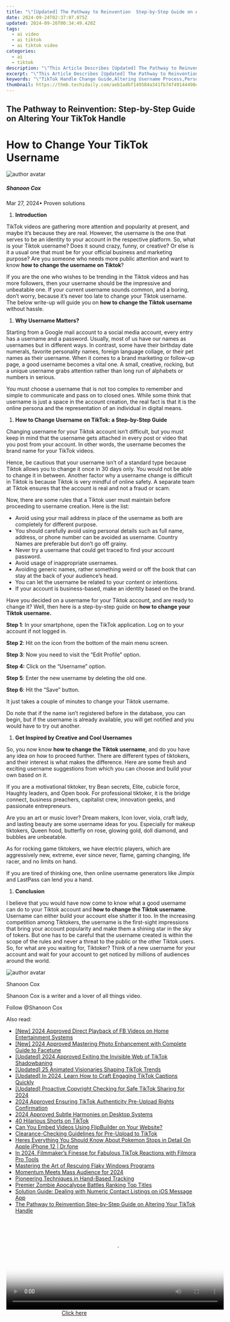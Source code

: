 ```yaml
---
title: "\"[Updated] The Pathway to Reinvention  Step-by-Step Guide on Altering Your TikTok Handle for 2024\""
date: 2024-09-24T02:37:07.075Z
updated: 2024-09-26T00:34:49.420Z
tags:
  - ai video
  - ai tiktok
  - ai tiktok video
categories:
  - ai
  - tiktok
description: "\"This Article Describes [Updated] The Pathway to Reinvention: Step-by-Step Guide on Altering Your TikTok Handle for 2024\""
excerpt: "\"This Article Describes [Updated] The Pathway to Reinvention: Step-by-Step Guide on Altering Your TikTok Handle for 2024\""
keywords: "\"TikTok Handle Change Guide,Altering Username Process,Personal Brand Transformation,Reinvention on Social Media,TikTok Handle Redesign,Rebrand Your Online Presence,Step-by-Step Handle Update\""
thumbnail: https://thmb.techidaily.com/aeb1adbf149584a341fb74f49144490d740789721f41a9cf0edd89a122f69cd4.jpg
---
```


## The Pathway to Reinvention: Step-by-Step Guide on Altering Your TikTok Handle

# How to Change Your TikTok Username

![author avatar](https://images.wondershare.com/filmora/article-images/shannon-cox.jpg)

##### Shanoon Cox

 Mar 27, 2024• Proven solutions

1. **Introduction**

TikTok videos are gathering more attention and popularity at present, and maybe it’s because they are real. However, the username is the one that serves to be an identity to your account in the respective platform. So, what is your Tiktok username? Does it sound crazy, funny, or creative? Or else is it a usual one that must be for your official business and marketing purpose? Are you someone who needs more public attention and want to know **how to change the username on Tiktok**?

If you are the one who wishes to be trending in the Tiktok videos and has more followers, then your username should be the impressive and unbeatable one. If your current username sounds common, and a boring, don’t worry, because it’s never too late to change your Tiktok username. The below write-up will guide you on **how to change the Tiktok username** without hassle.

1. **Why Username Matters?**

Starting from a Google mail account to a social media account, every entry has a username and a password. Usually, most of us have our names as usernames but in different ways. In contrast, some have their birthday date numerals, favorite personality names, foreign language collage, or their pet names as their username. When it comes to a brand marketing or follow-up page, a good username becomes a vital one. A small, creative, rocking, but a unique username grabs attention rather than long run of alphabets or numbers in serious.

You must choose a username that is not too complex to remember and simple to communicate and pass on to closed ones. While some think that username is just a space in the account creation, the real fact is that it is the online persona and the representation of an individual in digital means.

1. **How to Change Username on TikTok: a Step-by-Step Guide**

Changing username for your Tiktok account isn’t difficult, but you must keep in mind that the username gets attached in every post or video that you post from your account. In other words, the username becomes the brand name for your TikTok videos.

Hence, be cautious that your username isn’t of a standard type because Tiktok allows you to change it once in 30 days only. You would not be able to change it in between. Another factor why a username change is difficult in Tiktok is because Tiktok is very mindful of online safety. A separate team at Tiktok ensures that the account is real and not a fraud or scam.

Now, there are some rules that a Tiktok user must maintain before proceeding to username creation. Here is the list:

* Avoid using your mail address in place of the username as both are completely for different purpose.
* You should carefully avoid using personal details such as full name, address, or phone number can be avoided as username. Country Names are preferable but don’t go off grainy.
* Never try a username that could get traced to find your account password.
* Avoid usage of inappropriate usernames.
* Avoiding generic names, rather something weird or off the book that can stay at the back of your audience’s head.
* You can let the username be related to your content or intentions.
* If your account is business-based, make an identity based on the brand.

Have you decided on a username for your Tiktok account, and are ready to change it? Well, then here is a step-by-step guide on **how to change your Tiktok username.**

**Step 1**: In your smartphone, open the TikTok application. Log on to your account if not logged in.

**Step 2**: Hit on the icon from the bottom of the main menu screen.

 **Step 3**: Now you need to visit the “Edit Profile” option.

 **Step 4:** Click on the “Username” option.

**Step 5**: Enter the new username by deleting the old one.

**Step 6**: Hit the “Save” button.

It just takes a couple of minutes to change your Tiktok username.

Do note that if the name isn’t registered before in the database, you can begin, but if the username is already available, you will get notified and you would have to try out another.

1. **Get Inspired by Creative and Cool Usernames**

So, you now know **how to change the Tiktok username**, and do you have any idea on how to proceed further. There are different types of tiktokers, and their interest is what makes the difference. Here are some fresh and exciting username suggestions from which you can choose and build your own based on it.

If you are a motivational tiktoker, try Bean secrets, Elite, cubicle force, Haughty leaders, and Open book. For professional tiktoker, it is the bridge connect, business preachers, capitalist crew, innovation geeks, and passionate entrepreneurs.

Are you an art or music lover? Dream makers, Icon lover, viola, craft lady, and lasting beauty are some username ideas for you. Especially for makeup tiktokers, Queen hood, butterfly on rose, glowing gold, doll diamond, and bubbles are unbeatable.

As for rocking game tiktokers, we have electric players, which are aggressively new, extreme, ever since never, flame, gaming changing, life racer, and no limits on hand.

If you are tired of thinking one, then online username generators like Jimpix and LastPass can lend you a hand.

1. **Conclusion**

I believe that you would have now come to know what a good username can do to your Tiktok account and **how to change the Tiktok username**. Username can either build your account else shatter it too. In the increasing competition among Tiktokers, the username is the first-sight impressions that bring your account popularity and make them a shining star in the sky of tokers. But one has to be careful that the username created is within the scope of the rules and never a threat to the public or the other Tiktok users. So, for what are you waiting for, Tiktoker? Think of a new username for your account and wait for your account to get noticed by millions of audiences around the world.

![author avatar](https://images.wondershare.com/filmora/article-images/shannon-cox.jpg)

Shanoon Cox

Shanoon Cox is a writer and a lover of all things video.

Follow @Shanoon Cox

<ins class="adsbygoogle"
      style="display:block"
      data-ad-client="ca-pub-7571918770474297"
      data-ad-slot="8358498916"
      data-ad-format="auto"
      data-full-width-responsive="true"></ins>

<span class="atpl-alsoreadstyle">Also read:</span>
<div><ul>
<li><a href="https://facebook-video-content.techidaily.com/new-2024-approved-direct-playback-of-fb-videos-on-home-entertainment-systems/"><u>[New] 2024 Approved Direct Playback of FB Videos on Home Entertainment Systems</u></a></li>
<li><a href="https://fox-info.techidaily.com/new-2024-approved-mastering-photo-enhancement-with-complete-guide-to-facetune/"><u>[New] 2024 Approved Mastering Photo Enhancement with Complete Guide to Facetune</u></a></li>
<li><a href="https://tiktok-videos.techidaily.com/updated-2024-approved-exiting-the-invisible-web-of-tiktok-shadowbaning/"><u>[Updated] 2024 Approved Exiting the Invisible Web of TikTok Shadowbaning</u></a></li>
<li><a href="https://tiktok-videos.techidaily.com/updated-25-animated-visionaries-shaping-tiktok-trends/"><u>[Updated] 25 Animated Visionaries Shaping TikTok Trends</u></a></li>
<li><a href="https://tiktok-videos.techidaily.com/updated-in-2024-learn-how-to-craft-engaging-tiktok-captions-quickly/"><u>[Updated] In 2024, Learn How to Craft Engaging TikTok Captions Quickly</u></a></li>
<li><a href="https://tiktok-videos.techidaily.com/updated-proactive-copyright-checking-for-safe-tiktok-sharing-for-2024/"><u>[Updated] Proactive Copyright Checking for Safe TikTok Sharing for 2024</u></a></li>
<li><a href="https://tiktok-videos.techidaily.com/2024-approved-ensuring-tiktok-authenticity-pre-upload-rights-confirmation/"><u>2024 Approved Ensuring TikTok Authenticity Pre-Upload Rights Confirmation</u></a></li>
<li><a href="https://vp-tips.techidaily.com/2024-approved-subtle-harmonies-on-desktop-systems/"><u>2024 Approved Subtle Harmonies on Desktop Systems</u></a></li>
<li><a href="https://tiktok-videos.techidaily.com/40-hilarious-shorts-on-tiktok/"><u>40 Hilarious Shorts on TikTok</u></a></li>
<li><a href="https://fox-within.techidaily.com/can-you-embed-videos-using-flipbuilder-on-your-website/"><u>Can You Embed Videos Using FlipBuilder on Your Website?</u></a></li>
<li><a href="https://tiktok-videos.techidaily.com/clearance-checking-guidelines-for-pre-upload-to-tiktok/"><u>Clearance-Checking Guidelines for Pre-Upload to TikTok</u></a></li>
<li><a href="https://ios-pokemon-go.techidaily.com/heres-everything-you-should-know-about-pokemon-stops-in-detail-on-apple-iphone-12-drfone-by-drfone-virtual-ios/"><u>Heres Everything You Should Know About Pokemon Stops in Detail On Apple iPhone 12 | Dr.fone</u></a></li>
<li><a href="https://tiktok-videos.techidaily.com/in-2024-filmmakers-finesse-for-fabulous-tiktok-reactions-with-filmora-pro-tools/"><u>In 2024, Filmmaker’s Finesse for Fabulous TikTok Reactions with Filmora Pro Tools</u></a></li>
<li><a href="https://win11.techidaily.com/mastering-the-art-of-rescuing-flaky-windows-programs/"><u>Mastering the Art of Rescuing Flaky Windows Programs</u></a></li>
<li><a href="https://extra-approaches.techidaily.com/momentum-meets-mass-audience-for-2024/"><u>Momentum Meets Mass Audience for 2024</u></a></li>
<li><a href="https://extra-information.techidaily.com/pioneering-techniques-in-hand-based-tracking/"><u>Pioneering Techniques in Hand-Based Tracking</u></a></li>
<li><a href="https://remote-screen-capture.techidaily.com/premier-zombie-apocalypse-battles-ranking-top-titles/"><u>Premier Zombie Apocalypse Battles Ranking Top Titles</u></a></li>
<li><a href="https://fox-that.techidaily.com/solution-guide-dealing-with-numeric-contact-listings-on-ios-message-app/"><u>Solution Guide: Dealing with Numeric Contact Listings on iOS Message App</u></a></li>
<li><a href="https://tiktok-videos.techidaily.com/the-pathway-to-reinvention-step-by-step-guide-on-altering-your-tiktok-handle/"><u>The Pathway to Reinvention Step-by-Step Guide on Altering Your TikTok Handle</u></a></li>
</ul></div>

<!-- affiliate ads begin -->
<span id="1982508">
					<video width="576" height="240" style="cursor:pointer"
           poster="//a.impactradius-go.com/display-clicktoplayimage/1982508.png"
           onclick="if(!this.playClicked){this.play();this.setAttribute('controls',true);this.playClicked=true;}">
	   <source src="//a.impactradius-go.com/display-ad/22993-1982508">
	   <img src="//a.impactradius-go.com/display-clicktoplayimage/1982508.png" style="border: none; height: 100%; width: 100%; object-fit: contain">
	</video>
	<div style="width:360px;text-align:center"><a href="javascript:window.open(decodeURIComponent('https%3A%2F%2Fhomestyler.sjv.io%2Fc%2F5597632%2F1982508%2F22993'), '_blank');void(0);">Click here</a></div>
</span>
<img height="0" width="0" src="https://imp.pxf.io/i/5597632/1982508/22993" style="position:absolute;visibility:hidden;" border="0" />
<!-- affiliate ads end -->

